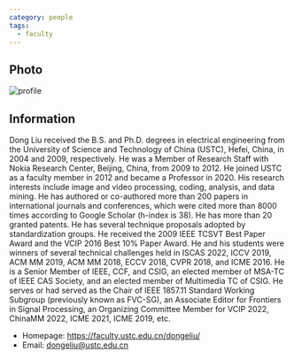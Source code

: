 ```yaml
---
category: people
tags:
  - faculty
---
```


## Photo
![profile](https://user-images.githubusercontent.com/116997215/200720807-eb47fb8e-9435-44c3-95d5-adfd2c3bd73e.jpg)


## Information
Dong Liu received the B.S. and Ph.D. degrees in electrical engineering from the University of Science and Technology of China (USTC), Hefei, China, in 2004 and 2009, respectively. He was a Member of Research Staff with Nokia Research Center, Beijing, China, from 2009 to 2012. He joined USTC as a faculty member in 2012 and became a Professor in 2020.
His research interests include image and video processing, coding, analysis, and data mining. He has authored or co-authored more than 200 papers in international journals and conferences, which were cited more than 8000 times according to Google Scholar (h-index is 38). He has more than 20 granted patents. He has several technique proposals adopted by standardization groups. He received the 2009 IEEE TCSVT Best Paper Award and the VCIP 2016 Best 10% Paper Award. He and his students were winners of several technical challenges held in ISCAS 2022, ICCV 2019, ACM MM 2019, ACM MM 2018, ECCV 2018, CVPR 2018, and ICME 2016.
He is a Senior Member of IEEE, CCF, and CSIG, an elected member of MSA-TC of IEEE CAS Society, and an elected member of Multimedia TC of CSIG. He serves or had served as the Chair of IEEE 1857.11 Standard Working Subgroup (previously known as FVC-SG), an Associate Editor for Frontiers in Signal Processing, an Organizing Committee Member for VCIP 2022, ChinaMM 2022, ICME 2021, ICME 2019, etc.

- Homepage: <https://faculty.ustc.edu.cn/dongeliu/>
- Email: dongeliu@ustc.edu.cn
